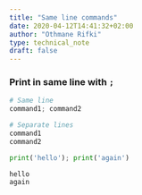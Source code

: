 ```yaml
---
title: "Same line commands"
date: 2020-04-12T14:41:32+02:00
author: "Othmane Rifki"
type: technical_note
draft: false
---
```

### Print in same line with `;`
``` python
# Same line
command1; command2

# Separate lines
command1
command2
```


```python
print('hello'); print('again')
```

    hello
    again


